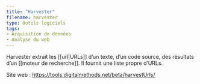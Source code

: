 ```yaml
---
title: "Harvester"
filename: harvester
type: Outils logiciels
tags:
- Acquisition de données
- Analyse du web
---
```


Harvester extrait les [[url|URLs]] d’un texte, d’un code source, des résultats d’un [[moteur de recherche]]. Il fournit une liste propre d’URLs.

Site web : <https://tools.digitalmethods.net/beta/harvestUrls/>

